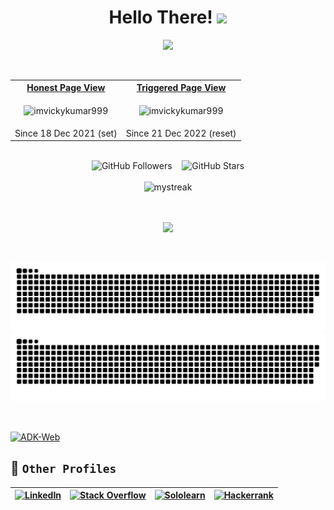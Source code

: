<h1 align="center">
  Hello There!
  <img src="https://media.giphy.com/media/hvRJCLFzcasrR4ia7z/giphy.gif" width="28">
</h1>

<p align="center">
  <a href="https://git.io/typing-svg"><img src="https://readme-typing-svg.herokuapp.com/?lines=I'm+a+Python+Programmer&font=Fira%20Code&center=true&width=500&height=45&color=blue&vCenter=true&size=22&pause=1000"></a>
</p>

<br>
<table align="center">
<tr>
	
<th>
<a href="https://github.com/imvickykumar999">
Honest Page View
</a>
</th>

<th>
<a href="https://github.com/imvickykumar999/GitHub-Views-Counter-Hacks#archived-backup">
Triggered Page View
</a>
</th>
</tr>

<tr>
<td>
<p align="center"> <img src="https://komarev.com/ghpvc/?username=imvickykumar999&color=blue&label=PROFILE+VIEWS&style=flat-square" alt="imvickykumar999"/> </p>
</td>
<td>
<p align="center"> <img src="https://komarev.com/ghpvc/?username=imvickykumar&color=orange&label=PROFILE+VIEWS&style=flat-square" alt="imvickykumar999"/> </p>
</td>
</tr>

<tr>
<td>
Since 18 Dec 2021 (set)
</td>

<td>
Since 21 Dec 2022 (reset)
</td>
	
</tr>
</table>
<br> 

<div align="center">
    <img src="https://img.shields.io/github/followers/imvickykumar999?style=social" alt="GitHub Followers">
    &nbsp;&nbsp;
    <img src="https://img.shields.io/github/stars/imvickykumar999?style=social" alt="GitHub Stars">
</div>

<div align="center">
<br>
<img src="https://github-readme-streak-stats.herokuapp.com/?user=imvickykumar999&theme=gruvbox-duo" alt="mystreak">
<br><br>
</div>

<br>

<p align="center">
<img src="http://github-profile-summary-cards.vercel.app/api/cards/profile-details?username=imvickykumar999&theme=moonlight">
</p>

<br>

![github contribution grid snake animation](https://raw.githubusercontent.com/AkshatRastogi-1nC0re/AkshatRastogi-1nC0re/output/github-contribution-grid-snake-sissa.svg#gh-dark-mode-only)
![github contribution grid snake animation](https://raw.githubusercontent.com/AkshatRastogi-1nC0re/AkshatRastogi-1nC0re/output/github-contribution-grid-snake-sissa-white.svg#gh-light-mode-only)

<br>

[![ADK-Web](https://github.com/user-attachments/assets/c4782f15-e43b-42f3-a322-54c4a0beec8e)](https://adkweb.pythonanywhere.com/)

## 📱 `Other Profiles`

| [![LinkedIn](https://img.shields.io/badge/LinkedIn-0077B5?style=for-the-badge&logo=linkedin&logoColor=white)](https://www.linkedin.com/in/imvickykumar999/) | [![Stack Overflow](https://img.shields.io/badge/Stack_Overflow-FE7A16?style=for-the-badge&logo=stack-overflow&logoColor=white)](https://stackoverflow.com/users/11493297/vicky-kumar) | [![Sololearn](https://img.shields.io/badge/-Sololearn-3a464b?style=for-the-badge&logo=Sololearn&logoColor=white)](https://www.sololearn.com/profile/8044164) | [![Hackerrank](https://img.shields.io/badge/-Hackerrank-2EC866?style=for-the-badge&logo=HackerRank&logoColor=white)](https://www.hackerrank.com/imvickykumar999?hr_r=1)
| ------- | --- | --- | ---- |
